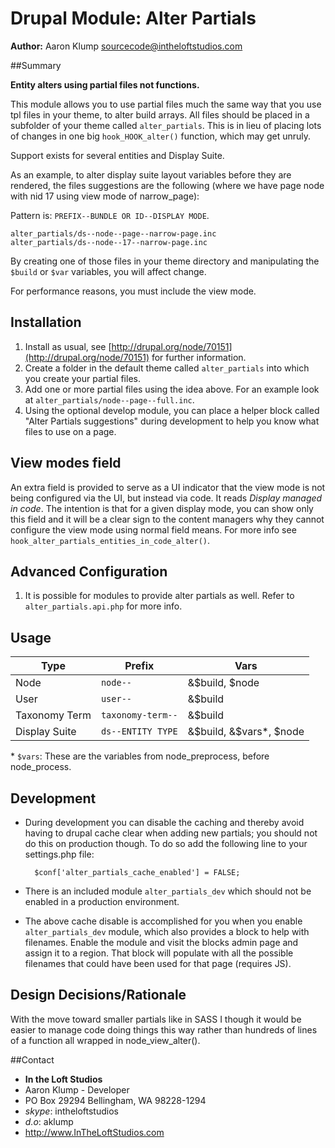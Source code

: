 # Drupal Module: Alter Partials

**Author:** Aaron Klump  <sourcecode@intheloftstudios.com>

##Summary

**Entity alters using partial files not functions.**

This module allows you to use partial files much the same way that you use tpl files in your theme, to alter build arrays.  All files should be placed in a subfolder of your theme called `alter_partials`.  This is in lieu of placing lots of changes in one big `hook_HOOK_alter()` function, which may get unruly.

Support exists for several entities and Display Suite.

As an example, to alter display suite layout variables before they are rendered, the files suggestions are the following (where we have page node with nid 17 using view mode of narrow_page):

Pattern is: `PREFIX--BUNDLE OR ID--DISPLAY MODE`.

    alter_partials/ds--node--page--narrow-page.inc
    alter_partials/ds--node--17--narrow-page.inc

By creating one of those files in your theme directory and manipulating the `$build` or `$var` variables, you will affect change.

For performance reasons, you must include the view mode.

## Installation

1. Install as usual, see [http://drupal.org/node/70151](http://drupal.org/node/70151) for further information.
1. Create a folder in the default theme called `alter_partials` into which you create your partial files.
1. Add one or more partial files using the idea above.  For an example look at `alter_partials/node--page--full.inc`.
1. Using the optional develop module, you can place a helper block called "Alter Partials suggestions" during development to help you know what files to use on a page.

## View modes field

An extra field is provided to serve as a UI indicator that the view mode is not being configured via the UI, but instead via code.  It reads _Display managed in code_.  The intention is that for a given display mode, you can show only this field and it will be a clear sign to the content managers why they cannot configure the view mode using normal field means.  For more info see `hook_alter_partials_entities_in_code_alter()`.

## Advanced Configuration

1. It is possible for modules to provide alter partials as well.  Refer to `alter_partials.api.php` for more info.

## Usage

| Type | Prefix | Vars |
|----------|----------|----------|
| Node | `node--` | &$build, $node |
| User | `user--` | &$build |
| Taxonomy Term | `taxonomy-term--` | &$build |
| Display Suite | `ds--ENTITY TYPE` | &$build, &$vars*, $node |

\* `$vars`: These are the variables from node_preprocess, before node_process.

## Development

* During development you can disable the caching and thereby avoid having to drupal cache clear when adding new partials; you should not do this on production though.  To do so add the following line to your settings.php file:

        $conf['alter_partials_cache_enabled'] = FALSE;

* There is an included module `alter_partials_dev` which should not be enabled in a production environment.
* The above cache disable is accomplished for you when you enable `alter_partials_dev` module, which also provides a block to help with filenames.  Enable the module and visit the blocks admin page and assign it to a region.  That block will populate with all the possible filenames that could have been used for that page (requires JS).

## Design Decisions/Rationale

With the move toward smaller partials like in SASS I though it would be easier to manage code doing things this way rather than hundreds of lines of a function all wrapped in node_view_alter().


##Contact
* **In the Loft Studios**
* Aaron Klump - Developer
* PO Box 29294 Bellingham, WA 98228-1294
* _skype_: intheloftstudios
* _d.o_: aklump
* <http://www.InTheLoftStudios.com>
